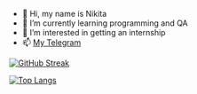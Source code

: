 - 👋 Hi, my name is Nikita
- 🌱 I’m currently learning programming and QA
- 👀 I’m interested in getting an internship
- 📫 [My Telegram](t.me/nekitze)

[![GitHub Streak](http://github-readme-streak-stats.herokuapp.com?user=flexben&theme=dark&background=000000)](https://git.io/streak-stats)

[![Top Langs](https://github-readme-stats.vercel.app/api/top-langs/?username=flexben&layout=compact&theme=vision-friendly-dark)](https://github.com/anuraghazra/github-readme-stats)

<!---
flexben/flexben is a ✨ special ✨ repository because its `README.md` (this file) appears on your GitHub profile.
You can click the Preview link to take a look at your changes.
--->
